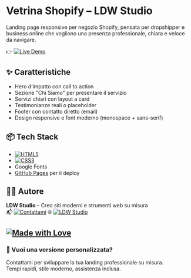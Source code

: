
# Vetrina Shopify – LDW Studio

Landing page responsive per negozio Shopify, pensata per dropshipper e business online che vogliono una presenza professionale, chiara e veloce da navigare.

👉 [![Live Demo](https://img.shields.io/badge/Demo-online-blue?style=for-the-badge)](https://ldwstudio.github.io/vetrina-shopify/)

## ✨ Caratteristiche

- Hero d’impatto con call to action
- Sezione "Chi Siamo" per presentare il servizio
- Servizi chiari con layout a card
- Testimonianze reali o placeholder
- Footer con contatto diretto (email)
- Design responsive e font moderno (monospace + sans-serif)

## 📦 Tech Stack

- [![HTML5](https://img.shields.io/badge/HTML5-%23E34F26?style=for-the-badge&logo=html5&logoColor=white)]()
- [![CSS3](https://img.shields.io/badge/CSS3-%231572B6?style=for-the-badge&logo=css3&logoColor=white)]()
- Google Fonts
- [GitHub Pages](https://pages.github.com/) per il deploy

## 👨‍💻 Autore

**LDW Studio** – Creo siti moderni e strumenti web su misura  
📬 [![Contattami](https://img.shields.io/badge/Email-luca@arredoweb.com-blue?style=for-the-badge&logo=gmail)](mailto:luca@arredoweb.com)
🌐 [![LDW Studio](https://img.shields.io/badge/Sito-LDW%20Studio-blue?style=for-the-badge&logo=internet-explorer)](https://ldwstudio.github.io)

[![Made with Love](https://img.shields.io/badge/Made%20with-%E2%9D%A4-red?style=for-the-badge)](https://ldwstudio.github.io)
---

### 📌 Vuoi una versione personalizzata?

Contattami per sviluppare la tua landing professionale su misura.  
Tempi rapidi, stile moderno, assistenza inclusa.
